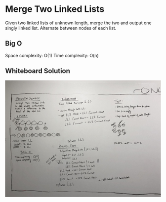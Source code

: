 # Merge Two Linked Lists

Given two linked lists of unknown length, merge the two and output one singly linked list. Alternate between nodes of each list.

## Big O
Space complexity: O(1)
Time complexity: O(n)

## Whiteboard Solution

![LLMerge](https://github.com/rh24/Data-Structures-and-Algorithms/blob/linked-list/assets/LLMerge.jpg)
